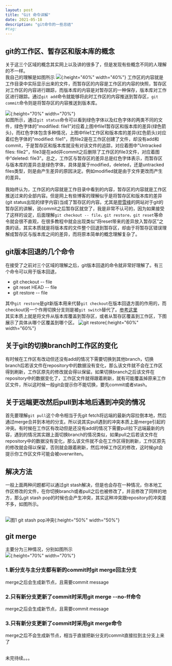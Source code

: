 ```yaml
---
layout: post
title: "Git 命令详解"
date: 2021-05-18 
description: "git命令的一些总结"
#tag: 
---  
```

## git的工作区、暂存区和版本库的概念
关于这三个区域的概念其实网上以及讲的很多了，但是发现有些概念不同的人理解的不一样。
<br/>
我自己的理解是如图所示
![](/images/posts/git-guide/git_worktree_index.jpg){:height="40%" width="40%"}
工作区的内容就是工作目录中实际显示出来的文件，而暂存区的内容是工作区的内容的快照，暂存区对工作区的内容进行跟踪，而版本库的内容是对暂存区的一种保存，版本库对工作区进行跟踪。通过`git add`命令就能够将此时工作区的内容推送到暂存区，`git commit`命令则是将暂存区的内容推送到版本库。<br/>

![](/images/posts/git-guide/git_status_test.jpg){:height="70%" width="70%"}<br/>
如图所示，通过`git status`命令可以看到绿色字体以及红色字体的两类不同的文件，绿色字体的"modifiled: file1"对应着上图中file1暂存区和版本库的差异(绿色箭头)，而红色字体包含多种情况，上图中file1工作区和版本库的差异(红色箭头)对应着红色字体的"modified: file1"，而file2是在工作区创建了文件，却没有add和commit，于是暂存区和版本库就没有对该文件的追踪，对应着图中"Untracked files: file2"，file3是在add并commit之后删除了工作区的file3文件，对应着图中“deleted: file3"。总之，工作区与暂存区的差异总是红色字体表示，而暂存区与版本库的差异总是绿色字体，具体是属于modified，deleted，还是untracked files类型，则是由产生差异的原因决定。例如modified就是由于文件更改而产生的差异。<br/><br/>
我始终认为，工作区的内容就是工作目录中看到的内容，暂存区的内容就是工作区推送过来的全部内容。但是网上有些博客的理解似乎是将暂存区和版本库的差异(git status出现的绿字内容)当成了暂存区的内容。尤其是[廖雪峰](https://www.liaoxuefeng.com/wiki/896043488029600/897271968352576)的网站对于git的暂存区的讲解，说commit之后暂存区就空了，我是非常不认可的，因为如果接受了这样的设定，后面理解`git checkout -- file，git restore，git reset`等命令就会很不直观，在很多教程中就会出现类似“将reset带来的差异放入暂存区”之类的话，其实本质就是将版本库的文件整个回退到暂存区，却由于将暂存区错误理解成暂存区与版本库之间的差异，而将原本简单的概念理解复杂了。

## git版本回退的几个命令
在接受了之前对三个区域的理解之后，git版本回退的命令就非常好理解了。有三个命令可以用于版本回退，
- git checkout \-\- file
- git reset HEAD \-\- file
- git restore \-\- file

其中`git restore`是git新版本用来代替`git checkout`在版本回退方面的作用的，而checkout另一个作用切换分支则是被`git switch`替代了。[参考这里](https://zhuanlan.zhihu.com/p/259385054)<br/>
其实本质上就是将文件从版本库覆盖到暂存区，或者从暂存区覆盖到工作区，下图展示了具体从哪个区覆盖到哪个区。
![git restore](/images/posts/git-guide/git_restore.jpg){:height="60%" width="60%"}
## 关于git的切换branch时工作区的变化
有时候在工作区有改动但还没有add的情况下需要切换到其他branch，切换branch后若该文件在repository中的数据没有变化，那么该文件就不会在工作区得到刷新，工作区原先的修改就会得以保留。如果切换branch之后该文件在repository中的数据变化了，工作区文件就得跟着刷新，就有可能覆盖掉原来工作区文件，所以这时候一般git会提示你不能切换，要先commit或者stash。

## 关于远端更改然后pull到本地后遇到冲突的情况
首先要理解`git pull`这个命令相当于先git fetch将远端的最新内容拉倒本地，然后通过merge合并到本地的分支。所以说其实pull遇到的冲突本质上是merge引起的冲突。有时候在工作区有改动但是还没有add的情况下需要pull拉下远端最新的内容，遇到的情况其实跟上面切换branch的情况类似，如果pull之后若该文件在repository中的数据没有变化，那么该文件就不会在工作区得到刷新，工作区原先的修改就会得以保留，否则就会跟着刷新，然后冲掉工作区的修改，这时候git会提示你工作区文件可能会被overwriten。  

## 解决方法
一般上面两种问题都可以通过git stash解决，但是也会存在一种情况，你本地工作区修改的文件，在你切换branch或者pull之后也被修改了，并且修改了同样的地方，那么git stash pop的时候也会产生冲突，其实这种冲突跟repository的冲突差不多，如图所示。 
##  

![图1 git stash pop冲突](/images/posts/git-guide/git_stash_pop.jpg){:height="50%" width="50%"}  

## git merge
主要分为三种情况，分别如图所示<br/>
![](/images/posts/git-guide/git_merge.jpg){:height="70%" width="70%"}
### 1.新分支与主分支都有新的commit时git merge回主分支  
merge之后会生成新节点，且需要commit message

### 2.只有新分支更新了commit时采用git merge --no-ff命令 
merge之后会生成新节点，且需要commit message

### 3.只有新分支更新了commit时采用git merge命令
merge之后不会生成新节点，相当于直接把新分支的commit直接拉到主分支上来了

<br/> 
未完待续。。。
